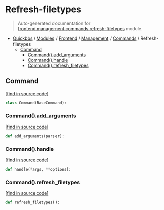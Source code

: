# Refresh-filetypes

> Auto-generated documentation for [frontend.management.commands.refresh-filetypes](blob/master/frontend/management/commands/refresh-filetypes.py) module.

- [Quickbbs](../../../README.md#quickbbs-index) / [Modules](../../../MODULES.md#quickbbs-modules) / [Frontend](../../index.md#frontend) / [Management](../index.md#management) / [Commands](index.md#commands) / Refresh-filetypes
    - [Command](#command)
        - [Command().add_arguments](#commandadd_arguments)
        - [Command().handle](#commandhandle)
        - [Command().refresh_filetypes](#commandrefresh_filetypes)

## Command

[[find in source code]](blob/master/frontend/management/commands/refresh-filetypes.py#L8)

```python
class Command(BaseCommand):
```

### Command().add_arguments

[[find in source code]](blob/master/frontend/management/commands/refresh-filetypes.py#L65)

```python
def add_arguments(parser):
```

### Command().handle

[[find in source code]](blob/master/frontend/management/commands/refresh-filetypes.py#L76)

```python
def handle(*args, **options):
```

### Command().refresh_filetypes

[[find in source code]](blob/master/frontend/management/commands/refresh-filetypes.py#L9)

```python
def refresh_filetypes():
```
